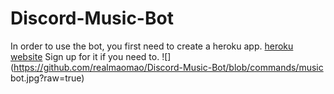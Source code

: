 # Discord-Music-Bot
In order to use the bot, you first need to create a heroku app. 
[heroku website](https://id.heroku.com/login)
Sign up for it if you need to.
![](https://github.com/realmaomao/Discord-Music-Bot/blob/commands/music bot.jpg?raw=true)
